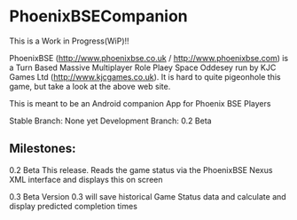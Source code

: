 # PhoenixBSECompanion
This is a Work in Progress(WiP)!!

PhoenixBSE (http://www.phoenixbse.co.uk / http://www.phoenixbse.com) is a Turn Based Massive Multiplayer Role Plaey Space Oddesey run by KJC Games Ltd (http://www.kjcgames.co.uk).
It is hard to quite pigeonhole this game, but take a look at the above web site.

This is meant to be an Android companion App for Phoenix BSE Players

Stable Branch:      None yet
Development Branch: 0.2 Beta

Milestones:
-----------
0.2 Beta
This release. Reads the game status via the PhoenixBSE Nexus XML interface and displays this on screen

0.3 Beta
Version 0.3 will save historical Game Status data and calculate and display predicted completion times
